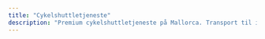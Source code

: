 ```yaml
---
title: "Cykelshuttletjeneste"
description: "Premium cykelshuttletjeneste på Mallorca. Transport til ikoniske stigninger som Sa Calobra, Cap Formentor og Andratx-Pollença-ruten. Book i dag."
---
```


